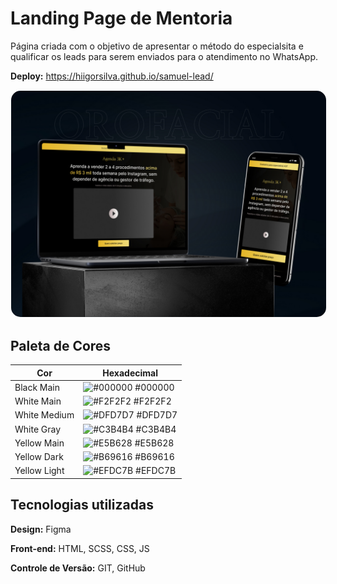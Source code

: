 
# Landing Page de Mentoria

Página criada com o objetivo de apresentar o método do especialsita e qualificar os leads para serem enviados para o atendimento no WhatsApp.

**Deploy:** https://hiigorsilva.github.io/samuel-lead/

<img src="./src/images/img-readme.jpg" style="border: 1px solid #FFFFFF25; border-radius: 1rem;">

## Paleta de Cores

| Cor               | Hexadecimal                                                |
| ----------------- | ---------------------------------------------------------------- |
| Black Main       | ![#000000](https://via.placeholder.com/10/000000?text=+) #000000 |
| White Main       | ![#F2F2F2](https://via.placeholder.com/10/F2F2F2?text=+) #F2F2F2 |
| White Medium       | ![#DFD7D7](https://via.placeholder.com/10/DFD7D7?text=+) #DFD7D7 |
| White Gray       | ![#C3B4B4](https://via.placeholder.com/10/C3B4B4?text=+) #C3B4B4 |
| Yellow Main       | ![#E5B628](https://via.placeholder.com/10/E5B628?text=+) #E5B628 |
| Yellow Dark       | ![#B69616](https://via.placeholder.com/10/B69616?text=+) #B69616 |
| Yellow Light       | ![#EFDC7B](https://via.placeholder.com/10/EFDC7B?text=+) #EFDC7B |


## Tecnologias utilizadas

**Design:** Figma

**Front-end:** HTML, SCSS, CSS, JS

**Controle de Versão:** GIT, GitHub
